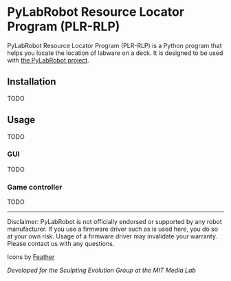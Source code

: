 # PyLabRobot Resource Locator Program (PLR-RLP)

PyLabRobot Resource Locator Program (PLR-RLP) is a Python program that helps you locate the location of labware on a deck. It is designed to be used with [the PyLabRobot project](https://github.com/pylabrobot/pylabrobot).

## Installation

TODO

## Usage

TODO

### GUI

TODO

### Game controller

TODO

---

Disclaimer: PyLabRobot is not officially endorsed or supported by any robot manufacturer. If you use a firmware driver such as is used here, you do so at your own risk. Usage of a firmware driver may invalidate your warranty. Please contact us with any questions.

Icons by [Feather](https://feathericons.com/)

_Developed for the Sculpting Evolution Group at the MIT Media Lab_
